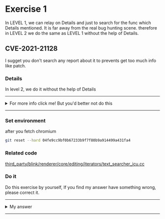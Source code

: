 # Exercise 1

In LEVEL 1, we can relay on Details and just to search for the func which Details mentioned. It is far away from the real bug hunting scene. therefore in LEVEL 2 we do the same as LEVEL 1 without the help of Details.

## CVE-2021-21128
I sugget you don't search any report about it to prevents get too much info like patch.


### Details

In level 2, we do it without the help of Details



---------

<details>
  <summary>For more info click me! But you'd better not do this</summary>
    
  https://bugs.chromium.org/p/chromium/issues/detail?id=1138877

</details>

--------

### Set environment

after you fetch chromium
```sh
git reset --hard 04fe9cc9bf0b67233b9f7f80b9a914499a431fa4
```

### Related code

[third_party/blink/renderer/core/editing/iterators/text_searcher_icu.cc](https://chromium.googlesource.com/chromium/src/+/04fe9cc9bf0b67233b9f7f80b9a914499a431fa4/third_party/blink/renderer/core/editing/iterators/text_searcher_icu.cc)


### Do it
Do this exercise by yourself, If you find my answer have something wrong, please correct it.


---------

<details>
  <summary>My answer</summary>

  `IsWholeWordMatch` This func looks like buggy.
  ```c++
static bool IsWholeWordMatch(const UChar* text,
                             int text_length,
                             MatchResultICU& result) {
  DCHECK_LE((int)(result.start + result.length), text_length);
  UChar32 first_character;
  U16_GET(text, 0, result.start, result.length, first_character);  [1]

  // Chinese and Japanese lack word boundary marks, and there is no clear
  // agreement on what constitutes a word, so treat the position before any CJK
  // character as a word start.
  if (Character::IsCJKIdeographOrSymbol(first_character))
    return true;

  wtf_size_t word_break_search_start = result.start + result.length;
  while (word_break_search_start > result.start) {
    word_break_search_start =
        FindNextWordBackward(text, text_length, word_break_search_start);
  }
  if (word_break_search_start != result.start)
    return false;
  return static_cast<int>(result.start + result.length) ==
         FindWordEndBoundary(text, text_length, word_break_search_start);
}
==========================================================
#define CHECK_LE(val1, val2) CHECK_OP(<=, val1, val2)
  ```
  [1] call `U16_GET` after `DCHECK_LE`. This check means `result.start + result.length` must lessthan `text_length`, we can see about `U16_GET`
  ```c++
/**
 * Get a code point from a string at a random-access offset,
 * without changing the offset.
 * "Safe" macro, handles unpaired surrogates and checks for string boundaries.
 *
 * The offset may point to either the lead or trail surrogate unit
 * for a supplementary code point, in which case the macro will read
 * the adjacent matching surrogate as well.
 *
 * The length can be negative for a NUL-terminated string.
 *
 * If the offset points to a single, unpaired surrogate, then
 * c is set to that unpaired surrogate.
 * Iteration through a string is more efficient with U16_NEXT_UNSAFE or U16_NEXT.
 *
 * @param s const UChar * string
 * @param start starting string offset (usually 0)
 * @param i string offset, must be start<=i<length
 * @param length string length
 * @param c output UChar32 variable
 * @see U16_GET_UNSAFE
 * @stable ICU 2.4
 */
#define U16_GET(s, start, i, length, c) UPRV_BLOCK_MACRO_BEGIN { \
    (c)=(s)[i]; \
    if(U16_IS_SURROGATE(c)) { \
        uint16_t __c2; \
        if(U16_IS_SURROGATE_LEAD(c)) { \
            if((i)+1!=(length) && U16_IS_TRAIL(__c2=(s)[(i)+1])) { \ [2]
                (c)=U16_GET_SUPPLEMENTARY((c), __c2); \
            } \
        } else { \
            if((i)>(start) && U16_IS_LEAD(__c2=(s)[(i)-1])) { \
                (c)=U16_GET_SUPPLEMENTARY(__c2, (c)); \
            } \
        } \
    } \
} UPRV_BLOCK_MACRO_END
  ```
  the third parameter is the length of the target string which be searched, just like find xy in xyd, and the length of this time is two.
  But [2] makes me puzzle, it seems like the `length` parameter is the end index of the `xyd`, but in truth it is the length of `xy`. And `@param length string length` proves my opinion. If we assignment i == length like i = 2, length = 2 and `__c2=(s)[(i)+1]` can oob read.
  We can check our answer by Detail.

  > This patch chagnes |IsWholeWordMatch()| to use |U16_GET()| with valid
  > parameters to avoid reading out of bounds data.
  >
  > In case of search "\uDB00" (broken surrogate pair) in "\u0022\uDB00", we
  > call |U16_GET(text, start, index, length, u32)| with start=1, index=1,
  > length=1, where text = "\u0022\DB800", then |U16_GET()| reads text[2]
  > for surrogate tail.
  >
  > After this patch, we call |U16_GET()| with length=2==end of match, to
  > make |U16_GET()| not to read text[2].



</details>

--------
